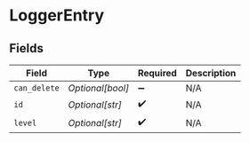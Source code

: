 # LoggerEntry


## Fields

| Field              | Type               | Required           | Description        |
| ------------------ | ------------------ | ------------------ | ------------------ |
| `can_delete`       | *Optional[bool]*   | :heavy_minus_sign: | N/A                |
| `id`               | *Optional[str]*    | :heavy_check_mark: | N/A                |
| `level`            | *Optional[str]*    | :heavy_check_mark: | N/A                |